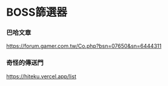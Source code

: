 # BOSS篩選器 

### 巴哈文章
https://forum.gamer.com.tw/Co.php?bsn=07650&sn=6444311<br>

### 奇怪的傳送門
https://hiteku.vercel.app/list<br>
